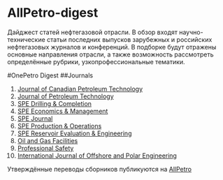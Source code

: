 # AllPetro-digest
Дайджест статей нефтегазовой отрасли. В обзор входят научно-технические статьи последних выпусков зарубежных и российских нефтегазовых журналов и конференций. В подборке будут отражены основные направления отрасли, а также возможность рассмотреть определённые рубрики, узкопрофессиональные тематики.

#OnePetro Digest
##Journals
1. [Journal of Canadian Petroleum Technology](https://www.onepetro.org/journals/Journal%20of%20Canadian%20Petroleum%20Technology)
2. [Journal of Petroleum Technology](https://www.onepetro.org/journals/Journal%20of%20Petroleum%20Technology)
3. [SPE Drilling & Completion](https://www.onepetro.org/journals/SPE%20Drilling%20-%20Completion)
4. [SPE Economics & Management](https://www.onepetro.org/journals/SPE%20Economics%20-%20Management)
5. [SPE Journal](https://www.onepetro.org/journals/SPE%20Journal)
6. [SPE Production & Operations](https://www.onepetro.org/journals/SPE%20Production%20-%20Operations)
7. [SPE Reservoir Evaluation & Engineering](https://www.onepetro.org/journals/SPE%20Reservoir%20Evaluation%20-%20Engineering)
8. [Oil and Gas Facilities](https://www.onepetro.org/journals/Oil%20and%20Gas%20Facilities)
9. [Professional Safety](https://www.onepetro.org/journals/Professional%20Safety)
10. [International Journal of Offshore and Polar Engineering](https://www.onepetro.org/journals/International%20Journal%20of%20Offshore%20and%20Polar%20Engineering)

Утверждённые переводы сборников публикуются на [AllPetro](http://allpetro.ru/digest/)
